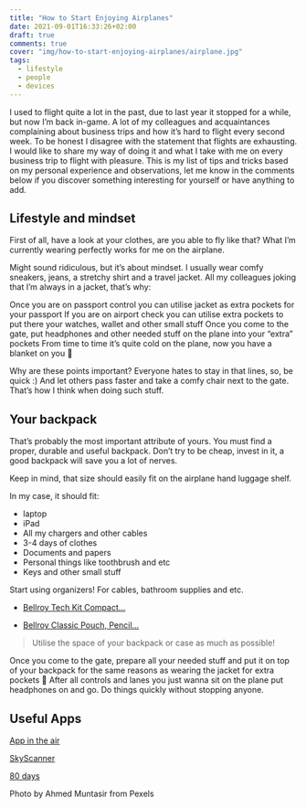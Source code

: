 ```yaml
---
title: "How to Start Enjoying Airplanes"
date: 2021-09-01T16:33:26+02:00
draft: true
comments: true
cover: "img/how-to-start-enjoying-airplanes/airplane.jpg"
tags:
  - lifestyle
  - people
  - devices
---
```


I used to flight quite a lot in the past, due to last year it stopped for a while, but now I’m back in-game. A lot of my colleagues and acquaintances complaining about business trips and how it’s hard to flight every second week. To be honest I disagree with the statement that flights are exhausting. I would like to share my way of doing it and what I take with me on every business trip to flight with pleasure. This is my list of tips and tricks based on my personal experience and observations, let me know in the comments below if you discover something interesting for yourself or have anything to add. 

## Lifestyle and mindset

First of all, have a look at your clothes, are you able to fly like that? What I’m currently wearing perfectly works for me on the airplane.

Might sound ridiculous, but it’s about mindset. I usually wear comfy sneakers, jeans, a stretchy shirt and a travel jacket. All my colleagues joking that I’m always in a jacket, that’s why: 

Once you are on passport control you can utilise jacket as extra pockets for your passport 
If you are on airport check you can utilise extra pockets to put there your watches, wallet and other small stuff 
Once you come to the gate, put headphones and other needed stuff on the plane into your “extra” pockets
From time to time it’s quite cold on the plane, now you have a blanket on you 😬

Why are these points important? Everyone hates to stay in that lines, so, be quick :) 
And let others pass faster and take a comfy chair next to the gate. That’s how I think when doing such stuff. 

## Your backpack 

That’s probably the most important attribute of yours. You must find a proper, durable and useful backpack. 
Don’t try to be cheap, invest in it, a good backpack will save you a lot of nerves. 

Keep in mind, that size should easily fit on the airplane hand luggage shelf.

In my case, it should fit: 
- laptop 
- iPad 
- All my chargers and other cables 
- 3-4 days of clothes 
- Documents and papers
- Personal things like toothbrush and etc
- Keys and other small stuff

Start using organizers! For cables, bathroom supplies and etc. 

- [Bellroy Tech Kit Compact...](https://www.amazon.de/dp/B08HD88ZSP?ref=ppx_pop_mob_ap_share)

- [Bellroy Classic Pouch, Pencil...](https://www.amazon.de/dp/B079ZZYP8W?ref=ppx_pop_mob_ap_share)

> Utilise the space of your backpack or case as much as possible! 

Once you come to the gate, prepare all your needed stuff and put it on top of your backpack for the same reasons as wearing the jacket for extra pockets 🙈 After all controls and lanes you just wanna sit on the plane put headphones on and go. Do things quickly without stopping anyone. 

## Useful Apps

[App in the air](https://apps.apple.com/si/app/app-in-the-air-flights-hotels/id527299553)

[SkyScanner](https://apps.apple.com/si/app/skyscanner-travel-deals/id415458524)

[80 days](https://apps.apple.com/si/app/eightydays-me-multi-city-trips/id1076909479)

Photo by Ahmed Muntasir from Pexels
